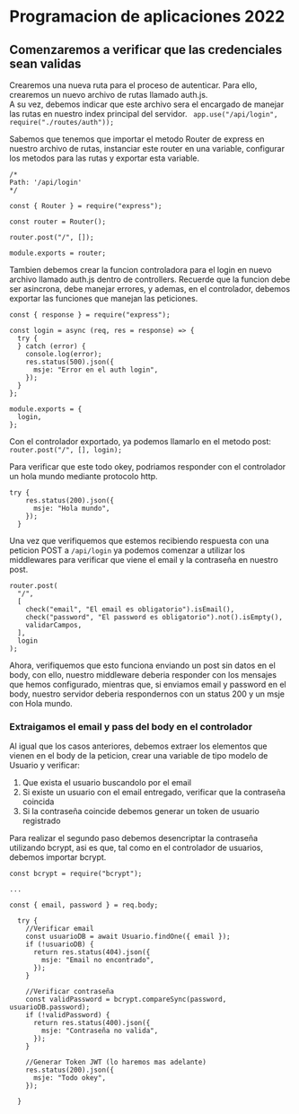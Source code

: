 # Programacion de aplicaciones 2022

## Comenzaremos a verificar que las credenciales sean validas

Crearemos una nueva ruta para el proceso de autenticar. Para ello, crearemos un nuevo archivo de rutas llamado auth.js.  
A su vez, debemos indicar que este archivo sera el encargado de manejar las rutas en nuestro index principal del servidor. ` app.use("/api/login", require("./routes/auth"));`

Sabemos que tenemos que importar el metodo Router de express en nuestro archivo de rutas, instanciar este router en una variable, configurar los metodos para las rutas y exportar esta variable.

```
/*
Path: '/api/login'
*/

const { Router } = require("express");

const router = Router();

router.post("/", []);

module.exports = router;
```

Tambien debemos crear la funcion controladora para el login en nuevo archivo llamado auth.js dentro de controllers. Recuerde que la funcion debe ser asincrona, debe manejar errores, y ademas, en el controlador, debemos exportar las funciones que manejan las peticiones.

```
const { response } = require("express");

const login = async (req, res = response) => {
  try {
  } catch (error) {
    console.log(error);
    res.status(500).json({
      msje: "Error en el auth login",
    });
  }
};

module.exports = {
  login,
};

```

Con el controlador exportado, ya podemos llamarlo en el metodo post: `router.post("/", [], login);`

Para verificar que este todo okey, podriamos responder con el controlador un hola mundo mediante protocolo http.

```
try {
    res.status(200).json({
      msje: "Hola mundo",
    });
  }
```

Una vez que verifiquemos que estemos recibiendo respuesta con una peticion POST a `/api/login` ya podemos comenzar a utilizar los middlewares para verificar que viene el email y la contraseña en nuestro post.

```
router.post(
  "/",
  [
    check("email", "El email es obligatorio").isEmail(),
    check("password", "El password es obligatorio").not().isEmpty(),
    validarCampos,
  ],
  login
);
```

Ahora, verifiquemos que esto funciona enviando un post sin datos en el body, con ello, nuestro middleware deberia responder con los mensajes que hemos configurado, mientras que, si enviamos email y password en el body, nuestro servidor deberia respondernos con un status 200 y un msje con Hola mundo.

### Extraigamos el email y pass del body en el controlador

Al igual que los casos anteriores, debemos extraer los elementos que vienen en el body de la peticion, crear una variable de tipo modelo de Usuario y verificar:

1. Que exista el usuario buscandolo por el email
2. Si existe un usuario con el email entregado, verificar que la contraseña coincida
3. Si la contraseña coincide debemos generar un token de usuario registrado

Para realizar el segundo paso debemos desencriptar la contraseña utilizando bcrypt, asi es que, tal como en el controlador de usuarios, debemos importar bcrypt.

```
const bcrypt = require("bcrypt");

...

const { email, password } = req.body;

  try {
    //Verificar email
    const usuarioDB = await Usuario.findOne({ email });
    if (!usuarioDB) {
      return res.status(404).json({
        msje: "Email no encontrado",
      });
    }

    //Verificar contraseña
    const validPassword = bcrypt.compareSync(password, usuarioDB.password);
    if (!validPassword) {
      return res.status(400).json({
        msje: "Contraseña no valida",
      });
    }

    //Generar Token JWT (lo haremos mas adelante)
    res.status(200).json({
      msje: "Todo okey",
    });

  }
```
